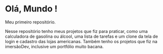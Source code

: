 # Olá, Mundo !

 Meu primeiro repositório.

 Nesse repositório tenho meus projetos que fiz para praticar, como uma calculadora de gasolina ou álcool, uma lista  de tarefas e um clone da tela de login e cadastro das lojas americanas. Também tenho os projetos que fiz na imersãoDev, inclusive um portfólio muito bacana.